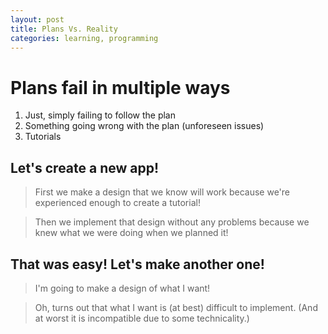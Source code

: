 ```yaml
---
layout: post
title: Plans Vs. Reality
categories: learning, programming
---
```


# Plans fail in multiple ways


1. Just, simply failing to follow the plan
2. Something going wrong with the plan (unforeseen issues)
3. Tutorials

## Let's create a new app!

> First we make a design that we know will work because we're experienced enough to create a tutorial!
    
> Then we implement that design without any problems because we knew what we were doing when we planned it!

## That was easy! Let's make another one!

> I'm going to make a design of what I want!
    
> Oh, turns out that what I want is (at best) difficult to implement. (And at worst it is incompatible due to some technicality.)
    


